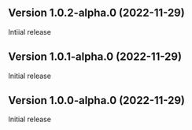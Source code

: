 
## Version 1.0.2-alpha.0 (2022-11-29)

Intiial release

## Version 1.0.1-alpha.0 (2022-11-29)

Initial release

## Version 1.0.0-alpha.0 (2022-11-29)

Initial release
